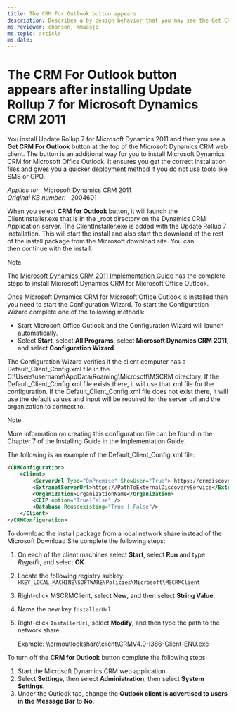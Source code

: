```yaml
---
title: The CRM For Outlook button appears
description: Describes a by design behavior that you may see the Get CRM For Outlook button at the top of the Microsoft Dynamics CRM web client after installing Update Rollup 7 for Microsoft Dynamics CRM 2011.
ms.reviewer: chanson, mmaasjo
ms.topic: article
ms.date: 
---
```

# The CRM For Outlook button appears after installing Update Rollup 7 for Microsoft Dynamics CRM 2011

You install Update Rollup 7 for Microsoft Dynamics 2011 and then you see a **Get CRM For Outlook** button at the top of the Microsoft Dynamics CRM web client. The button is an additional way for you to install Microsoft Dynamics CRM for Microsoft Office Outlook. It ensures you get the correct installation files and gives you a quicker deployment method if you do not use tools like SMS or GPO.

_Applies to:_ &nbsp; Microsoft Dynamics CRM 2011  
_Original KB number:_ &nbsp; 2004601

When you select **CRM for Outlook** button, it will launch the ClientInstaller.exe that is in the _root directory on the Dynamics CRM Application server. The ClientInstaller.exe is added with the Update Rollup 7 installation. This will start the install and also start the download of the rest of the install package from the Microsoft download site. You can then continue with the install.

> [!NOTE]
> The [Microsoft Dynamics CRM 2011 Implementation Guide](https://www.microsoft.com/download/details.aspx?id=3621) has the complete steps to install Microsoft Dynamics CRM for Microsoft Office Outlook.

Once Microsoft Dynamics CRM for Microsoft Office Outlook is installed then you need to start the Configuration Wizard. To start the Configuration Wizard complete one of the following methods:

- Start Microsoft Office Outlook and the Configuration Wizard will launch automatically.
- Select **Start**, select **All Programs**, select **Microsoft Dynamics CRM 2011**, and select **Configuration Wizard**.

The Configuration Wizard verifies if the client computer has a Default_Client_Config.xml file in the C:\Users\username\AppData\Roaming\Microsoft\MSCRM directory. If the Default_Client_Config.xml file exists there, it will use that xml file for the configuration. If the Default_Client_Config.xml file does not exist there, it will use the default values and input will be required for the server url and the organization to connect to.

> [!NOTE]
> More information on creating this configuration file can be found in the Chapter 7 of the Installing Guide in the Implementation Guide.

The following is an example of the Default_Client_Config.xml file:

```xml
<CRMConfiguration>
    <Client>
        <ServerUrl Type="OnPremise" ShowUser="True"> https://crmdiscoveryservice/MSCRMServices</ServerUrl>
        <ExtranetServerUrl>https://PathToExternalDiscoveryService</ExtranetServerUrl>
        <Organization>OrganizationName</Organization>
        <CEIP option="True|False" />
        <Database Reuseexisting="True | False"/> 
    </Client>
</CRMConfiguration>
```

To download the install package from a local network share instead of the Microsoft Download Site complete the following steps:

1. On each of the client machines select **Start**, select **Run** and type *Regedit*, and select **OK**.
2. Locate the following registry subkey:
   `HKEY_LOCAL_MACHINE\SOFTWARE\Policies\Microsoft\MSCRMClient`
3. Right-click MSCRMClient, select **New**, and then select **String Value**.
4. Name the new key `InstallerUrl`.
5. Right-click `InstallerUrl`, select **Modify**, and then type the path to the network share.

   Example: \\\\crmoutlookshare\\client\\CRMV4.0-I386-Client-ENU.exe

To turn off the **CRM for Outlook** button complete the following steps:

1. Start the Microsoft Dynamics CRM web application.
2. Select **Settings**, then select **Administration**, then select **System Settings**.
3. Under the Outlook tab, change the **Outlook client is advertised to users in the Message Bar** to **No**.
